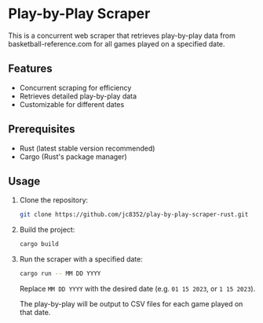 # Play-by-Play Scraper

This is a concurrent web scraper that retrieves play-by-play data from basketball-reference.com for all games played on a specified date.

## Features

- Concurrent scraping for efficiency
- Retrieves detailed play-by-play data
- Customizable for different dates

## Prerequisites

- Rust (latest stable version recommended)
- Cargo (Rust's package manager)

## Usage

1. Clone the repository:
    ```sh
    git clone https://github.com/jc8352/play-by-play-scraper-rust.git
    ```

2. Build the project:
    ```sh
    cargo build
    ```
3. Run the scraper with a specified date:
    ```sh
    cargo run -- MM DD YYYY
    ```

    Replace `MM DD YYYY` with the desired date (e.g. `01 15 2023`, or `1 15 2023`).
    
    The play-by-play will be output to CSV files for each game played on that date.

